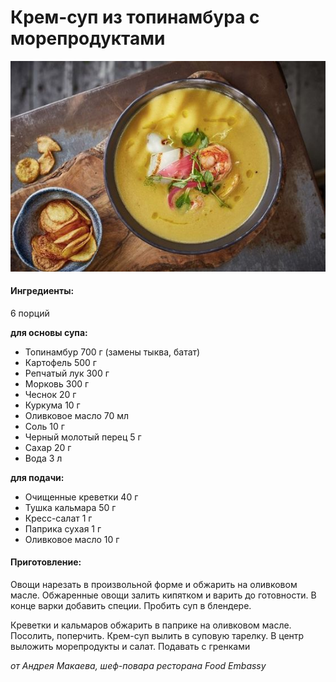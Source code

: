 ﻿---
image: ../pics/seafood-cream.jpg
---
# Крем-суп из топинамбура с морепродуктами

![Крем-суп из топинамбура с морепродуктами](../pics/seafood-cream.jpg)

#### Ингредиенты:

6 порций

**для основы супа:**

* Топинамбур 700 г (замены тыква, батат)
* Картофель 500 г
* Репчатый лук 300 г
* Морковь 300 г
* Чеснок 20 г
* Куркума 10 г
* Оливковое масло 70 мл
* Соль 10 г
* Черный молотый перец 5 г
* Сахар 20 г
* Вода 3 л

**для подачи:**

* Очищенные креветки 40 г
* Тушка кальмара 50 г
* Кресс-салат 1 г
* Паприка сухая 1 г
* Оливковое масло 10 г

#### Приготовление:

Овощи нарезать в произвольной форме и обжарить на оливковом масле. Обжаренные овощи залить кипятком и варить до готовности. В конце варки добавить специи. Пробить суп в блендере.

Креветки и кальмаров обжарить в паприке на оливковом масле. Посолить, поперчить. Крем-суп вылить в суповую тарелку. В центр выложить морепродукты и салат. Подавать с гренками

_от Андрея Макаева, шеф-повара ресторана Food Embassy_
